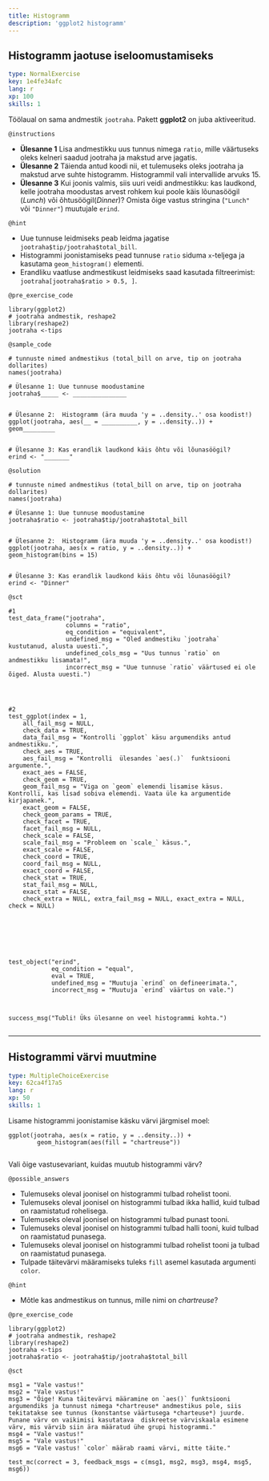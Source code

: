 ```yaml
---
title: Histogramm
description: 'ggplot2 histogramm'
---
```


## Histogramm jaotuse iseloomustamiseks

```yaml
type: NormalExercise
key: 1e4fe34afc
lang: r
xp: 100
skills: 1
```

Töölaual on sama andmestik `jootraha`. Pakett **ggplot2** on juba aktiveeritud.

`@instructions`
- **Ülesanne 1** Lisa andmestikku uus tunnus nimega `ratio`, mille väärtuseks oleks kelneri saadud jootraha ja makstud arve jagatis.
- **Ülesanne 2** Täienda antud koodi nii, et tulemuseks oleks jootraha ja makstud arve suhte histogramm. Histogrammil vali intervallide arvuks 15.
- **Ülesanne 3** Kui joonis valmis, siis uuri veidi andmestikku: kas laudkond, kelle jootraha moodustas arvest rohkem kui poole käis lõunasöögil (*Lunch*) või õhtusöögil(*Dinner*)? Omista õige vastus  stringina (`"Lunch"` või `"Dinner"`) muutujale `erind`.

`@hint`
- Uue tunnuse leidmiseks peab leidma jagatise `jootraha$tip/jootraha$total_bill`.
- Histogrammi joonistamiseks pead  tunnuse `ratio` siduma `x`-teljega ja kasutama `geom_histogram()` elementi.
- Erandliku vaatluse andmestikust leidmiseks saad kasutada filtreerimist: `jootraha[jootraha$ratio > 0.5, ]`.

`@pre_exercise_code`
```{r}
library(ggplot2)
# jootraha andmestik, reshape2
library(reshape2)
jootraha <-tips
```

`@sample_code`
```{r}
# tunnuste nimed andmestikus (total_bill on arve, tip on jootraha dollarites)
names(jootraha)

# Ülesanne 1: Uue tunnuse moodustamine
jootraha$_____ <- _______________


# Ülesanne 2:  Histogramm (ära muuda 'y = ..density..' osa koodist!)
ggplot(jootraha, aes(__ = __________, y = ..density..)) + geom_________


# Ülesanne 3: Kas erandlik laudkond käis õhtu või lõunasöögil?
erind <- "_______"

```

`@solution`
```{r}
# tunnuste nimed andmestikus (total_bill on arve, tip on jootraha dollarites)
names(jootraha)

# Ülesanne 1: Uue tunnuse moodustamine
jootraha$ratio <- jootraha$tip/jootraha$total_bill


# Ülesanne 2:  Histogramm (ära muuda 'y = ..density..' osa koodist!)
ggplot(jootraha, aes(x = ratio, y = ..density..)) + geom_histogram(bins = 15)


# Ülesanne 3: Kas erandlik laudkond käis õhtu või lõunasöögil?
erind <- "Dinner"

```

`@sct`
```{r}
#1
test_data_frame("jootraha",
                columns = "ratio",
                eq_condition = "equivalent",
                undefined_msg = "Oled andmestiku `jootraha` kustutanud, alusta uuesti.",
                undefined_cols_msg = "Uus tunnus `ratio` on andmestikku lisamata!",
                incorrect_msg = "Uue tunnuse `ratio` väärtused ei ole õiged. Alusta uuesti.")




#2 
test_ggplot(index = 1, 
    all_fail_msg = NULL, 
    check_data = TRUE, 
    data_fail_msg = "Kontrolli `ggplot` käsu argumendiks antud andmestikku.", 
    check_aes = TRUE, 
    aes_fail_msg = "Kontrolli  ülesandes `aes(.)`  funktsiooni argumente.", 
    exact_aes = FALSE, 
    check_geom = TRUE, 
    geom_fail_msg = "Viga on `geom` elemendi lisamise käsus. Kontrolli, kas lisad sobiva elemendi. Vaata üle ka argumentide kirjapanek.",
    exact_geom = FALSE, 
    check_geom_params = TRUE, 
    check_facet = TRUE, 
    facet_fail_msg = NULL,
    check_scale = FALSE, 
    scale_fail_msg = "Probleem on `scale_` käsus.",
    exact_scale = FALSE, 
    check_coord = TRUE, 
    coord_fail_msg = NULL, 
    exact_coord = FALSE, 
    check_stat = TRUE,
    stat_fail_msg = NULL,
    exact_stat = FALSE, 
    check_extra = NULL, extra_fail_msg = NULL, exact_extra = NULL, check = NULL)

 
 
 
 
 
 
test_object("erind", 
            eq_condition = "equal",
            eval = TRUE,
            undefined_msg = "Muutuja `erind` on defineerimata.",
            incorrect_msg = "Muutuja `erind` väärtus on vale.")
 


success_msg("Tubli! Üks ülesanne on veel histogrammi kohta.")


```

---

## Histogrammi värvi muutmine

```yaml
type: MultipleChoiceExercise
key: 62ca4f17a5
lang: r
xp: 50
skills: 1
```

Lisame histogrammi joonistamise käsku värvi järgmisel moel:
```{r}
ggplot(jootraha, aes(x = ratio, y = ..density..)) + 
        geom_histogram(aes(fill = "chartreuse"))
        
```


Vali õige vastusevariant, kuidas muutub histogrammi värv?

`@possible_answers`
- Tulemuseks oleval joonisel on histogrammi tulbad rohelist tooni.
- Tulemuseks oleval joonisel on histogrammi tulbad ikka hallid, kuid tulbad on raamistatud rohelisega.
- Tulemuseks oleval joonisel on histogrammi tulbad punast tooni.
- Tulemuseks oleval joonisel on histogrammi tulbad halli tooni, kuid tulbad on raamistatud punasega.
- Tulemuseks oleval joonisel on histogrammi tulbad rohelist tooni ja tulbad on raamistatud punasega.
- Tulpade täitevärvi määramiseks tuleks `fill` asemel kasutada argumenti `color`.

`@hint`
- Mõtle kas andmestikus on tunnus, mille nimi on *chartreuse*?

`@pre_exercise_code`
```{r}
library(ggplot2)
# jootraha andmestik, reshape2
library(reshape2)
jootraha <-tips
jootraha$ratio <- jootraha$tip/jootraha$total_bill
```

`@sct`
```{r}
msg1 = "Vale vastus!"
msg2 = "Vale vastus!"
msg3 = "Õige! Kuna täitevärvi määramine on `aes()` funktsiooni argumendiks ja tunnust nimega *chartreuse* andmestikus pole, siis tekitatakse see tunnus (konstantse väärtusega *charteuse*) juurde. Punane värv on vaikimisi kasutatava  diskreetse värviskaala esimene värv, mis värvib siin ära määratud ühe grupi histogrammi."
msg4 = "Vale vastus!"
msg5 = "Vale vastus!"
msg6 = "Vale vastus! `color` määrab raami värvi, mitte täite."

test_mc(correct = 3, feedback_msgs = c(msg1, msg2, msg3, msg4, msg5, msg6))
```
